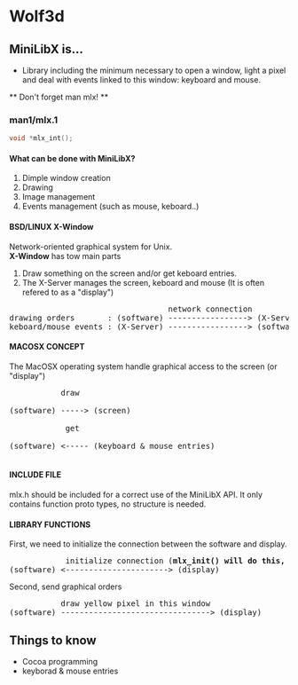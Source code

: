 # Wolf3d

## MiniLibX is...
- Library including the minimum necessary to open a window, light a pixel and deal with events linked to this window: keyboard and mouse. 

** Don't forget man mlx! **  

### man1/mlx.1
```c
void *mlx_int();
```
#### What can be done with MiniLibX?
1. Dimple window creation
2. Drawing
3. Image management
4. Events management (such as mouse, keboard..)

#### BSD/LINUX X-Window
Network-oriented graphical system for Unix.<br>
**X-Window** has tow main parts<br>
1. Draw something on the screen and/or get keboard entries.
2. The X-Server manages the screen, keboard and mouse (It is often refered to as a "display")
<pre>                                  network connection  
drawing orders       : (software) -----------------> (X-Server)  
keboard/mouse events : (X-Server) -----------------> (software)  
</pre>
#### MACOSX CONCEPT
The MacOSX operating system handle graphical access to the screen (or "display")<br>

<pre>           draw<br>
(software) -----> (screen)<br>
            get<br>
(software) <----- (keyboard & mouse entries)<br>
</pre>
#### INCLUDE FILE
mlx.h should be included for a correct use of the MiniLibX API. It only contains function proto types, no structure is needed.

#### LIBRARY FUNCTIONS

First, we need to initialize the connection between the software and display.<br>
<pre>
            initialize connection (<b>mlx_init() will do this, and return a <u>void *</u> identifier for further calls.</b>)
(software) <----------------------> (display)
</pre>
Second, send graphical orders
<pre>
           draw yellow pixel in this window
(software) --------------------------------> (display)
</pre>


## Things to know
* Cocoa programming
* keyborad & mouse entries
